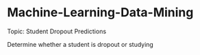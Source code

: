 # Machine-Learning-Data-Mining

Topic: Student Dropout Predictions

Determine whether a student is dropout or studying
